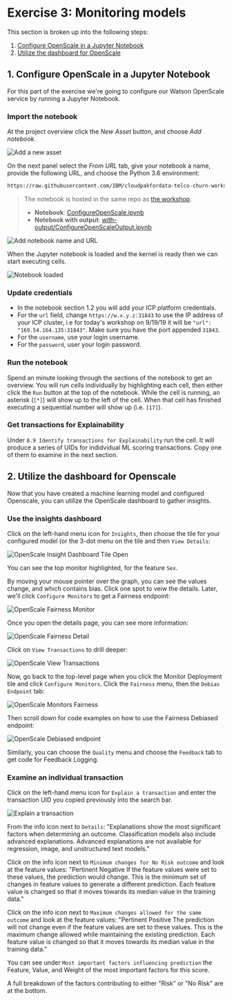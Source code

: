 # Exercise 3: Monitoring models

This section is broken up into the following steps:

1. [Configure OpenScale in a Jupyter Notebook](#1-configure-openscale-in-a-jupyter-notebook)
1. [Utilize the dashboard for OpenScale](#2-utilize-the-dashboard-for-openscale)

## 1. Configure OpenScale in a Jupyter Notebook

For this part of the exercise we're going to configure our Watson OpenScale service by running a Jupyter Notebook.

### Import the notebook

At the project overview click the *New Asset* button, and choose *Add notebook*.

![Add a new asset](../.gitbook/assets/images/wml/wml-1-add-asset.png)

On the next panel select the *From URL* tab, give your notebook a name, provide the following URL, and choose the Python 3.6 environment:

```bash
https://raw.githubusercontent.com/IBM/cloudpakfordata-telco-churn-workshop/master/notebooks/ConfigureOpenScale.ipynb
```

> The notebook is hosted in the same repo as [the workshop](https://github.com/IBM/cloudpakfordata-telco-churn-workshop).
>
> * **Notebook**: [ConfigureOpenScale.ipynb](https://github.com/IBM/cloudpakfordata-telco-churn-workshop/blob/master/notebooks/ConfigureOpenScale.ipynb)
> * **Notebook with output**: [with-output/ConfigureOpenScaleOutput.ipynb](https://github.com/IBM/cloudpakfordata-telco-churn-workshop/blob/master/notebooks/with-output/ConfigureOpenScaleOutput.ipynb)

![Add notebook name and URL](../.gitbook/assets/images/wml/wml-2-add-name-and-url.png)

When the Jupyter notebook is loaded and the kernel is ready then we can start executing cells.

![Notebook loaded](../.gitbook/assets/images/aios/OpenScaleNotebook.png)

### Update credentials

* In the notebook section 1.2 you will add your ICP platform credentials.
* For the `url` field, change `https://w.x.y.z:31843` to use the IP address of your ICP cluster, i.e for today's workshop on 9/19/19 it will be `"url": "169.54.164.135:31843"`. Make sure you have the port appended `31843`.
* For the `username`, use your login username.
* For the `password`, user your login password.

### Run the notebook

Spend an minute looking through the sections of the notebook to get an overview. You will run cells individually by highlighting each cell, then either click the `Run` button at the top of the notebook. While the cell is running, an asterisk (`[*]`) will show up to the left of the cell. When that cell has finished executing a sequential number will show up (i.e. `[17]`).

### Get transactions for Explainability

Under `8.9 Identify transactions for Explainability` run the cell. It will produce a series of UIDs for indidvidual ML scoring transactions. Copy one of them to examine in the next section.

## 2. Utilize the dashboard for Openscale

Now that you have created a machine learning model and configured Openscale, you can utilize the OpenScale dashboard to gather insights.

### Use the insights dashboard

Click on the left-hand menu icon for `Insights`, then choose the tile for your configured model (or the 3-dot menu on the tile and then `View Details`:

![OpenScale Insight Dashboard Tile Open](../.gitbook/assets/images/aios/OpenScaleInsightDashTileOpen.png)

You can see the top monitor highlighted, for the feature `Sex`.

By moving your mouse pointer over the graph, you can see the values change, and which contains bias. Click one spot to veiw the details. Later, we'll click `Configure Monitors` to get a Fairness endpoint:

![OpenScale Fairness Monitor](../.gitbook/assets/images/aios/OpenScaleFairnessMonitor.png)

Once you open the details page, you can see more information:

![OpenScale Fairness Detail](../.gitbook/assets/images/aios/OpenScaleFairnessDetail.png)

Click on `View Transactions` to drill deeper:

![OpenScale View Transactions](../.gitbook/assets/images/aios/OpenScaleFairnessViewTransactions.png)

Now, go back to the top-level page when you click the Monitor Deployment tile and click `Configure Monitors`. Click the `Fairness` menu, then the `Debias Endpoint` tab:

![OpenScale Monitors Fairness](../.gitbook/assets/images/aios/OpenScaleMonitorFairness.png)

Then scroll down for code examples on how to use the Fairness Debiased endpoint:

![OpenScale Debiased endpoint](../.gitbook/assets/images/aios/OpenScaleDebiasedEndpoint.png)

Similarly, you can choose the `Quality` menu and choose the `Feedback` tab to get code for Feedback Logging.

### Examine an individual transaction

Click on the left-hand menu icon for `Explain a transaction` and enter the transaction UID you copied previously into the search bar.

![Explain a transaction](../.gitbook/assets/images/aios/OpenScaleExplainTransaction.png)

From the info icon next to `Details`:
"Explanations show the most significant factors when determining an outcome. Classification models also include advanced explanations. Advanced explanations are not available for regression, image, and unstructured text models."

Click on the info icon next to `Minimum changes for No Risk outcome` and look at the feature values:
"Pertinent Negative
If the feature values were set to these values, the prediction would change. This is the minimum set of changes in feature values to generate a different prediction. Each feature value is changed so that it moves towards its median value in the training data."

Click on the info icon next to `Maximum changes allowed for the same outcome` and look at the feature values:
"Pertinent Positive
The prediction will not change even if the feature values are set to these values. This is the maximum change allowed while maintaining the existing prediction. Each feature value is changed so that it moves towards its median value in the training data."

You can see under `Most important factors influencing prediction` the Feature, Value, and Weight of the most important factors for this score.

A full breakdown of the factors contributing to either "Risk" or "No Risk" are at the bottom.
